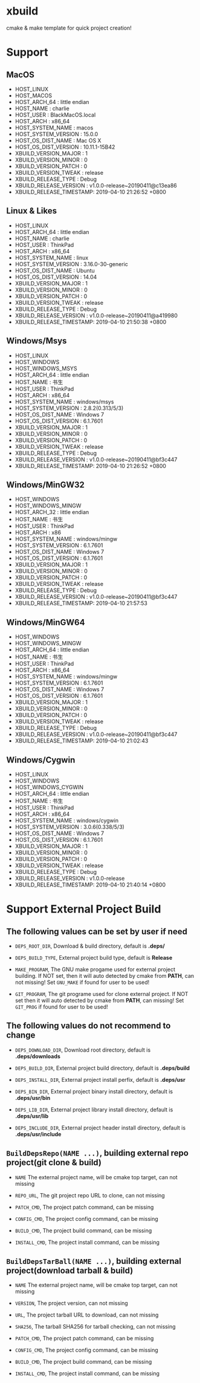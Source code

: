 # xbuild

cmake & make template for quick project creation!

# Support

## MacOS

- HOST_LINUX
- HOST_MACOS
- HOST_ARCH_64		      : little endian
- HOST_NAME               : charlie
- HOST_USER               : BlackMacOS.local
- HOST_ARCH               : x86_64
- HOST_SYSTEM_NAME        : macos
- HOST_SYSTEM_VERSION     : 15.0.0
- HOST_OS_DIST_NAME       : Mac OS X
- HOST_OS_DIST_VERSION    : 10.11.1-15B42
- XBUILD_VERSION_MAJOR    : 1
- XBUILD_VERSION_MINOR    : 0
- XBUILD_VERSION_PATCH    : 0
- XBUILD_VERSION_TWEAK    : release
- XBUILD_RELEASE_TYPE     : Debug
- XBUILD_RELEASE_VERSION  : v1.0.0-release~20190411@c13ea86
- XBUILD_RELEASE_TIMESTAMP: 2019-04-10 21:26:52 +0800

## Linux & Likes

- HOST_LINUX
- HOST_ARCH_64            : little endian
- HOST_NAME               : charlie
- HOST_USER               : ThinkPad
- HOST_ARCH               : x86_64
- HOST_SYSTEM_NAME        : linux
- HOST_SYSTEM_VERSION     : 3.16.0-30-generic
- HOST_OS_DIST_NAME       : Ubuntu
- HOST_OS_DIST_VERSION    : 14.04
- XBUILD_VERSION_MAJOR    : 1
- XBUILD_VERSION_MINOR    : 0
- XBUILD_VERSION_PATCH    : 0
- XBUILD_VERSION_TWEAK    : release
- XBUILD_RELEASE_TYPE     : Debug
- XBUILD_RELEASE_VERSION  : v1.0.0-release~20190411@a419980
- XBUILD_RELEASE_TIMESTAMP: 2019-04-10 21:50:38 +0800

## Windows/Msys

- HOST_LINUX
- HOST_WINDOWS
- HOST_WINDOWS_MSYS
- HOST_ARCH_64            : little endian
- HOST_NAME               : 书生
- HOST_USER               : ThinkPad
- HOST_ARCH               : x86_64
- HOST_SYSTEM_NAME        : windows/msys
- HOST_SYSTEM_VERSION     : 2.8.2(0.313/5/3)
- HOST_OS_DIST_NAME       : Windows 7
- HOST_OS_DIST_VERSION    : 6.1.7601
- XBUILD_VERSION_MAJOR    : 1
- XBUILD_VERSION_MINOR    : 0
- XBUILD_VERSION_PATCH    : 0
- XBUILD_VERSION_TWEAK    : release
- XBUILD_RELEASE_TYPE     : Debug
- XBUILD_RELEASE_VERSION  : v1.0.0-release~20190411@bf3c447
- XBUILD_RELEASE_TIMESTAMP: 2019-04-10 21:26:52 +0800

## Windows/MinGW32

- HOST_WINDOWS
- HOST_WINDOWS_MINGW
- HOST_ARCH_32            : little endian
- HOST_NAME               : 书生
- HOST_USER               : ThinkPad
- HOST_ARCH               : x86
- HOST_SYSTEM_NAME        : windows/mingw
- HOST_SYSTEM_VERSION     : 6.1.7601
- HOST_OS_DIST_NAME       : Windows 7
- HOST_OS_DIST_VERSION    : 6.1.7601
- XBUILD_VERSION_MAJOR    : 1
- XBUILD_VERSION_MINOR    : 0
- XBUILD_VERSION_PATCH    : 0
- XBUILD_VERSION_TWEAK    : release
- XBUILD_RELEASE_TYPE     : Debug
- XBUILD_RELEASE_VERSION  : v1.0.0-release~20190411@bf3c447
- XBUILD_RELEASE_TIMESTAMP: 2019-04-10 21:57:53

## Windows/MinGW64

- HOST_WINDOWS
- HOST_WINDOWS_MINGW
- HOST_ARCH_64            : little endian
- HOST_NAME               : 书生
- HOST_USER               : ThinkPad
- HOST_ARCH               : x86_64
- HOST_SYSTEM_NAME        : windows/mingw
- HOST_SYSTEM_VERSION     : 6.1.7601
- HOST_OS_DIST_NAME       : Windows 7
- HOST_OS_DIST_VERSION    : 6.1.7601
- XBUILD_VERSION_MAJOR    : 1
- XBUILD_VERSION_MINOR    : 0
- XBUILD_VERSION_PATCH    : 0
- XBUILD_VERSION_TWEAK    : release
- XBUILD_RELEASE_TYPE     : Debug
- XBUILD_RELEASE_VERSION  : v1.0.0-release~20190411@bf3c447
- XBUILD_RELEASE_TIMESTAMP: 2019-04-10 21:02:43

## Windows/Cygwin

- HOST_LINUX
- HOST_WINDOWS
- HOST_WINDOWS_CYGWIN
- HOST_ARCH_64            : little endian
- HOST_NAME               : 书生
- HOST_USER               : ThinkPad
- HOST_ARCH               : x86_64
- HOST_SYSTEM_NAME        : windows/cygwin
- HOST_SYSTEM_VERSION     : 3.0.6(0.338/5/3)
- HOST_OS_DIST_NAME       : Windows 7
- HOST_OS_DIST_VERSION    : 6.1.7601
- XBUILD_VERSION_MAJOR    : 1
- XBUILD_VERSION_MINOR    : 0
- XBUILD_VERSION_PATCH    : 0
- XBUILD_VERSION_TWEAK    : release
- XBUILD_RELEASE_TYPE     : Debug
- XBUILD_RELEASE_VERSION  : v1.0.0-release
- XBUILD_RELEASE_TIMESTAMP: 2019-04-10 21:40:14 +0800

# Support External Project Build

## The following values can be set by user if need

- `DEPS_ROOT_DIR`, Download & build directory, default is **.deps/**
- `DEPS_BUILD_TYPE`, External project build type, default is **Release**

- `MAKE_PROGRAM`, The GNU make progame used for external project building. If
   NOT set, then it will auto detected by cmake from **PATH**, can not missing!
   Set `GNU_MAKE` if found for user to be used!
- `GIT_PROGRAM`, The git programe used for clone external project. If NOT set
   then it will auto detected by cmake from **PATH**, can missing!
   Set `GIT_PROG` if found for user to be used!

## The following values do not recommend to change

- `DEPS_DOWNLOAD_DIR`, Download root directory, default is **.deps/downloads**
- `DEPS_BUILD_DIR`, External project build directory, default is **.deps/build**
- `DEPS_INSTALL_DIR`, External project install perfix, default is **.deps/usr**

- `DEPS_BIN_DIR`, External project binary install directory, default is **.deps/usr/bin**
- `DEPS_LIB_DIR`, External project library install directory, default is **.deps/usr/lib**
- `DEPS_INCLUDE_DIR`, External project header install directory, default is **.deps/usr/include**

## `BuildDepsRepo(NAME ...)`, building external repo project(git clone & build)

- `NAME` The external project name, will be cmake top target, can not missing

- `REPO_URL`, The git project repo URL to clone, can not missing
- `PATCH_CMD`, The project patch command, can be missing
- `CONFIG_CMD`, The project config command, can be missing
- `BUILD_CMD`, The project build command, can be missing
- `INSTALL_CMD`, The project install command, can be missing

## `BuildDepsTarBall(NAME ...)`, building external project(download tarball & build)

- `NAME` The external project name, will be cmake top target, can not missing

- `VERSION`, The project version, can not missing
- `URL`, The project tarball URL to download, can not missing
- `SHA256`, The tarball SHA256 for tarball checking, can not missing
- `PATCH_CMD`, The project patch command, can be missing
- `CONFIG_CMD`, The project config command, can be missing
- `BUILD_CMD`, The project build command, can be missing
- `INSTALL_CMD`, The project install command, can be missing
